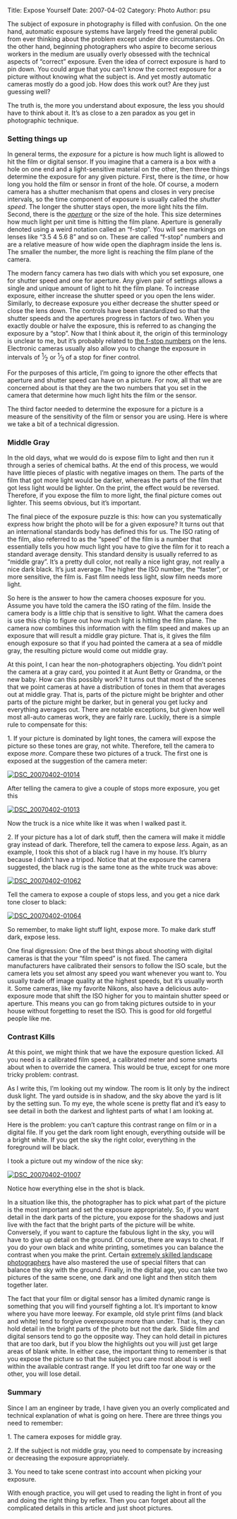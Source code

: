 Title: Expose Yourself
Date: 2007-04-02
Category: Photo
Author: psu

<p>The subject of exposure in photography is filled with confusion. On the one
hand, automatic exposure systems have largely freed the general public from
ever thinking about the problem except under dire circumstances. On the other
hand, beginning photographers who aspire to become serious workers in the
medium are usually overly obsessed with the technical aspects of &ldquo;correct&rdquo;
exposure. Even the idea of correct exposure is hard to pin down. You could
argue that you can&rsquo;t know the correct exposure for a picture without knowing
what the subject is. And yet mostly automatic cameras mostly do a good job.
How does this work out? Are they just guessing well?</p>

<p>The truth is, the more you understand about exposure, the less you should have
to think about it. It&rsquo;s as close to a zen paradox as you get in photographic
technique.</p>

<h3 id="setting-things-up:1a1129059490b3ca9a1a8c4b4486ab72">Setting things up</h3>

<p>In general terms, the <em>exposure</em> for a picture is how much light is allowed to
hit the film or digital sensor. If you imagine that a camera is a box with a
hole on one end and a light-sensitive material on the other, then three things
determine the exposure for any given picture. First, there is the <em>time</em>, or
how long you hold the film or sensor in front of the hole. Of course, a modern
camera has a shutter mechanism that opens and closes in very precise
intervals, so the time component of exposure is usually called the <em>shutter
speed</em>. The longer the shutter stays open, the more light hits the film.
Second, there is the <a href="http://en.wikipedia.org/wiki/Aperture"><em>aperture</em></a> or
the size of the hole. This size determines how much light per unit time is
hitting the film plane. Aperture is generally denoted using a weird notation
called an &ldquo;f-stop&rdquo;. You will see markings on lenses like &ldquo;3.5 4 5.6 8&rdquo; and so
on. These are called &ldquo;f-stop&rdquo; numbers and are a relative measure of how wide
open the diaphragm inside the lens is. The smaller the number, the more light
is reaching the film plane of the camera.</p>

<p>The modern fancy camera has two dials with which you set exposure, one for
shutter speed and one for aperture. Any given pair of settings allows a single
and unique amount of light to hit the film plane. To increase exposure, either
increase the shutter speed or you open the lens wider. Similarly, to decrease
exposure you either decrease the shutter speed or close the lens down. The
controls have been standardized so that the shutter speeds and the apertures
progress in factors of two. When you exactly double or halve the exposure,
this is referred to as changing the exposure by a &ldquo;stop&rdquo;. Now that I think
about it, the origin of this terminology is unclear to me, but it&rsquo;s probably
related to <a href="http://en.wikipedia.org/wiki/F-number">the f-stop numbers</a> on the
lens. Electronic cameras usually also allow you to change the exposure in
intervals of <sup>1</sup>&frasl;<sub>2</sub> or <sup>1</sup>&frasl;<sub>3</sub> of a stop for finer control.</p>

<p>For the purposes of this article, I&rsquo;m going to ignore the other effects that
aperture and shutter speed can have on a picture. For now, all that we are
concerned about is that they are the two numbers that you set in the camera
that determine how much light hits the film or the sensor.</p>

<p>The third factor needed to determine the exposure for a picture is a measure
of the sensitivity of the film or sensor you are using. Here is where we take
a bit of a technical digression.</p>

<h3 id="middle-gray:1a1129059490b3ca9a1a8c4b4486ab72">Middle Gray</h3>

<p>In the old days, what we would do is expose film to light and then run it
through a series of chemical baths. At the end of this process, we would have
little pieces of plastic with negative images on them. The parts of the film
that got more light would be darker, whereas the parts of the film that got
less light would be lighter. On the print, the effect would be reversed.
Therefore, if you expose the film to more light, the final picture comes out
lighter. This seems obvious, but it&rsquo;s important.</p>

<p>The final piece of the exposure puzzle is this: how can you systematically
express how bright the photo will be for a given exposure? It turns out that
an international standards body has defined this for us. The ISO rating of the
film, also referred to as the &ldquo;speed&rdquo; of the film is a number that essentially
tells you how much light you have to give the film for it to reach a standard
average density. This standard density is usually referred to as &ldquo;middle
gray&rdquo;. It&rsquo;s a pretty dull color, not really a nice light gray, not really a
nice dark black. It&rsquo;s just average. The higher the ISO number, the &ldquo;faster&rdquo;,
or more sensitive, the film is. Fast film needs less light, slow film needs
more light.</p>

<p>So here is the answer to how the camera chooses exposure for you. Assume you
have told the camera the ISO rating of the film. Inside the camera body is a
little chip that is sensitive to light. What the camera does is use this chip
to figure out how much light is hitting the film plane. The camera now
combines this information with the film speed and makes up an exposure that
will result a middle gray picture. That is, it gives the film enough exposure
so that if you had pointed the camera at a sea of middle gray, the resulting
picture would come out middle gray.</p>

<p>At this point, I can hear the non-photographers objecting. You didn&rsquo;t point
the camera at a gray card, you pointed it at Aunt Betty or Grandma, or the new
baby. How can this possibly work? It turns out that most of the scenes that we
point cameras at have a distribution of tones in them that averages out at
middle gray. That is, parts of the picture might be brighter and other parts
of the picture might be darker, but in general you get lucky and everything
averages out. There are notable exceptions, but given how well most all-auto
cameras work, they are fairly rare. Luckily, there is a simple rule to
compensate for this:</p>

<p>1. If your picture is dominated by light tones, the camera will expose the
picture so these tones are gray, not white. Therefore, tell the camera to
expose <em>more</em>. Compare these two pictures of a truck. The first one is exposed
at the suggestion of the camera meter:</p>

<p><a href="http://www.flickr.com/photos/79904144@N00/4411340640/" title="DSC_20070402-01014 by psu13, on Flickr"><img src="http://farm5.static.flickr.com/4035/4411340640_6afc7f15
ee_m.jpg" alt="DSC_20070402-01014" /></a></p>

<p>After telling the camera to give a couple of stops more exposure, you get this</p>

<p><a href="http://www.flickr.com/photos/79904144@N00/4410573503/" title="DSC_20070402-01013 by psu13, on Flickr"><img src="http://farm3.static.flickr.com/2729/4410573503_575c3c2d
62_m.jpg" alt="DSC_20070402-01013" /></a></p>

<p>Now the truck is a nice white like it was when I walked past it.</p>

<p>2. If your picture has a lot of dark stuff, then the camera will make it
middle gray instead of dark. Therefore, tell the camera to expose <em>less</em>.
Again, as an example, I took this shot of a black rug I have in my house. It&rsquo;s
blurry because I didn&rsquo;t have a tripod. Notice that at the exposure the camera
suggested, the black rug is the same tone as the white truck was above:</p>

<p><a href="http://www.flickr.com/photos/79904144@N00/4411340938/" title="DSC_20070402-01062 by psu13, on Flickr"><img src="http://farm5.static.flickr.com/4042/4411340938_88fe7fa4
d3_m.jpg" alt="DSC_20070402-01062" /></a></p>

<p>Tell the camera to expose a couple of stops less, and you get a nice dark tone
closer to black:</p>

<p><a href="http://www.flickr.com/photos/79904144@N00/4411341064/" title="DSC_20070402-01064 by psu13, on Flickr"><img src="http://farm5.static.flickr.com/4042/4411341064_c362f08f
0c_m.jpg" alt="DSC_20070402-01064" /></a></p>

<p>So remember, to make light stuff light, expose more. To make dark stuff dark,
expose less.</p>

<p>One final digression: One of the best things about shooting with digital
cameras is that the your &ldquo;film speed&rdquo; is not fixed. The camera manufacturers
have calibrated their sensors to follow the ISO scale, but the camera lets you
set almost any speed you want whenever you want to. You usually trade off
image quality at the highest speeds, but it&rsquo;s usually worth it. Some cameras,
like my favorite Nikons, also have a delicious auto-exposure mode that shift
the ISO higher for you to maintain shutter speed or aperture. This means you
can go from taking pictures outside to in your house without forgetting to
reset the ISO. This is good for old forgetful people like me.</p>

<h3 id="contrast-kills:1a1129059490b3ca9a1a8c4b4486ab72">Contrast Kills</h3>

<p>At this point, we might think that we have the exposure question licked. All
you need is a calibrated film speed, a calibrated meter and some smarts about
when to override the camera. This would be true, except for one more tricky
problem: contrast.</p>

<p>As I write this, I&rsquo;m looking out my window. The room is lit only by the
indirect dusk light. The yard outside is in shadow, and the sky above the yard
is lit by the setting sun. To my eye, the whole scene is pretty flat and it&rsquo;s
easy to see detail in both the darkest and lightest parts of what I am looking
at.</p>

<p>Here is the problem: you can&rsquo;t capture this contrast range on film or in a
digital file. If you get the dark room light enough, everything outside will
be a bright white. If you get the sky the right color, everything in the
foreground will be black.</p>

<p>I took a picture out my window of the nice sky:</p>

<p><a href="http://www.flickr.com/photos/79904144@N00/4410573407/" title="DSC_20070402-01007 by psu13, on Flickr"><img src="http://farm5.static.flickr.com/4036/4410573407_b6123162
4a_m.jpg" alt="DSC_20070402-01007" /></a></p>

<p>Notice how everything else in the shot is black.</p>

<p>In a situation like this, the photographer has to pick what part of the
picture is the most important and set the exposure appropriately. So, if you
want detail in the dark parts of the picture, you expose for the shadows and
just live with the fact that the bright parts of the picture will be white.
Conversely, if you want to capture the fabulous light in the sky, you will
have to give up detail on the ground. Of course, there are ways to cheat. If
you do your own black and white printing, sometimes you can balance the
contrast when you make the print. Certain <a href="http://mountainlight.com/filters.html">extremely skilled landscape
photographers</a> have also mastered the
use of special filters that can balance the sky with the ground. Finally, in
the digital age, you can take two pictures of the same scene, one dark and one
light and then stitch them together later.</p>

<p>The fact that your film or digital sensor has a limited dynamic range is
something that you will find yourself fighting a lot. It&rsquo;s important to know
where you have more leeway. For example, old style print films (and black and
white) tend to forgive overexposure more than under. That is, they can hold
detail in the bright parts of the photo but not the dark. Slide film and
digital sensors tend to go the opposite way. They can hold detail in pictures
that are too dark, but if you blow the highlights out you will just get large
areas of blank white. In either case, the important thing to remember is that
you expose the picture so that the subject you care most about is well within
the available contrast range. If you let drift too far one way or the other,
you will lose detail.</p>

<h3 id="summary:1a1129059490b3ca9a1a8c4b4486ab72">Summary</h3>

<p>Since I am an engineer by trade, I have given you an overly complicated and
technical explanation of what is going on here. There are three things you
need to remember:</p>

<p>1. The camera exposes for middle gray.</p>

<p>2. If the subject is not middle gray, you need to compensate by increasing or
decreasing the exposure appropriately.</p>

<p>3. You need to take scene contrast into account when picking your exposure.</p>

<p>With enough practice, you will get used to reading the light in front of you
and doing the right thing by reflex. Then you can forget about all the
complicated details in this article and just shoot pictures.</p>

  </div>
</div>

